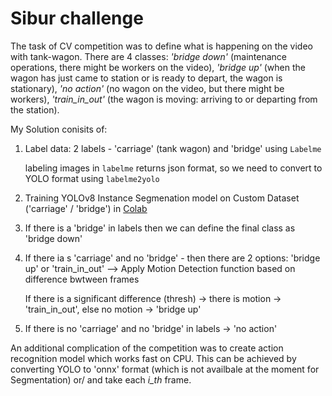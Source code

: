 # Sibur challenge
The task of CV competition was to define what is happening on the video with tank-wagon. There are 4 classes: _'bridge down'_ (maintenance operations, there might be workers on the video), _'bridge up'_ (when the wagon has just came to station or is ready to depart, the wagon is stationary), _'no action'_ (no wagon on the video, but there might be workers), _'train_in_out'_ (the wagon is moving: arriving to or departing from the station).

My Solution conisits of:
1) Label data: 2 labels -  'carriage' (tank wagon) and 'bridge' using `Labelme`

   labeling images in `labelme` returns json format, so we need to convert to YOLO format using `labelme2yolo`
2) Training YOLOv8 Instance Segmenation model on Custom Dataset ('carriage' / 'bridge') in [Colab](Training_segmentation.ipynb)
3) If there is a 'bridge' in labels then we can define the final class as 'bridge down'
4) If there ia s 'carriage' and no 'bridge' - then there are 2 options: 'bridge up' or 'train_in_out' --> Apply  Motion Detection function based on difference bwtween frames

   If there is a significant difference (thresh) -> there is motion -> 'train_in_out', else no motion -> 'bridge up'
5) If there is no 'carriage' and no 'bridge' in labels -> 'no action'

An additional complication of the competition was to create action recognition model which works fast on CPU. This can be achieved by converting YOLO to 'onnx' format (which is not availbale at the moment for Segmentation) or/ and take each _i_th_ frame.
